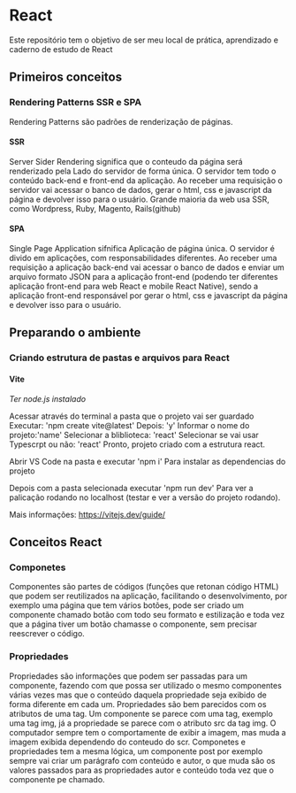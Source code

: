 # React
Este repositório tem o objetivo de ser meu local de prática, aprendizado e caderno de estudo de React

## Primeiros conceitos

### Rendering Patterns SSR e SPA
Rendering Patterns são padrões de renderização de páginas.

#### SSR
Server Sider Rendering significa que o conteudo da página será renderizado pela Lado do servidor de forma única.
O servidor tem todo o conteúdo back-end e front-end da aplicação.
Ao receber uma requisição o servidor vai acessar o banco de dados, gerar o html, css e javascript da página e devolver isso para o usuário.
Grande maioria da web usa SSR, como Wordpress, Ruby, Magento, Rails(github)

#### SPA
Single Page Application sifnifica Aplicação de página única.
O servidor é divido em aplicações, com responsabilidades diferentes.
Ao receber uma requisição a aplicação back-end vai acessar o banco de dados e enviar um arquivo formato JSON para a aplicação front-end (podendo ter diferentes aplicação front-end para web React e mobile React Native), sendo a aplicação front-end responsável por gerar o html, css e javascript da página e devolver isso para o usuário.


## Preparando o ambiente

### Criando estrutura de pastas e arquivos para React
#### Vite
*Ter node.js instalado*

Acessar através do terminal a pasta que o projeto vai ser guardado
Executar: 'npm create vite@latest'
Depois: 'y'
Informar o nome do projeto:'name'
Selecionar a bliblioteca: 'react'
Selecionar se vai usar Typescrpt ou não: 'react'
Pronto, projeto criado com a estrutura react.

Abrir VS Code na pasta e executar
'npm i'
Para instalar as dependencias do projeto

Depois com a pasta selecionada executar 'npm run dev'
Para ver a palicação rodando no localhost (testar e ver a versão do projeto rodando).

Mais informações: https://vitejs.dev/guide/


## Conceitos React

### Componetes
Componentes são partes de códigos (funções que retonan código HTML) que podem ser reutilizados na aplicação, facilitando o desenvolvimento, por exemplo uma página que tem vários botões, pode ser criado um componente chamado botão com todo seu formato e estilização e toda vez que a página tiver um botão chamasse o componente, sem precisar reescrever o código.

### Propriedades
Propriedades são informações que podem ser passadas para um componente, fazendo com que possa ser utilizado o mesmo componentes várias vezes mas que o conteúdo daquela propriedade seja exibido de forma diferente em cada um.
Propriedades são bem parecidos com os atributos de uma tag.
Um componente se parece com uma tag, exemplo uma tag img, já a propriedade se parece com o atributo src da tag img.
O computador sempre tem o comportamente de exibir a imagem, mas muda a imagem exibida dependendo do conteudo do scr.
Componetes e propriedades tem a mesma lógica, um componente post por exemplo sempre vai criar um parágrafo com conteúdo e autor, o que muda são os valores passados para as propriedades autor e conteúdo toda vez que o componente pe chamado.

